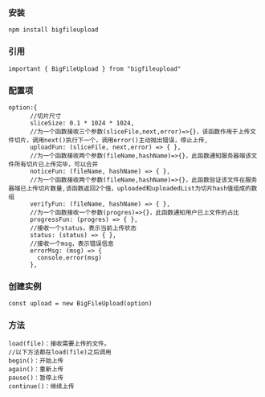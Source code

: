 <!--
 * @Descripttion : 
 * @version      : 
 * @Author       : zero
 * @Date         : 2020-07-12 09:33:59
 * @LastEditors  : zero
 * @LastEditTime : 2020-07-12 17:17:46
--> 
### 安装
```
npm install bigfileupload
```
### 引用
```
important { BigFileUpload } from "bigfileupload"
```
### 配置项
```
option:{
      //切片尺寸
      sliceSize: 0.1 * 1024 * 1024,
      //为一个函数接收三个参数(sliceFile,next,error)=>{}，该函数作用于上传文件切片，调用next()执行下一个，调用error()主动抛出错误，停止上传,
      uploadFun: (sliceFile, next,error) => { },
      //为一个函数接收两个参数(fileName,hashName)=>{}，此函数通知服务器端该文件所有切片已上传完毕，可以合并
      noticeFun: (fileName, hashName) => { },
      //为一个函数接收两个参数(fileName,hashName)=>{}，此函数验证该文件在服务器端已上传切片数量,该函数返回2个值，uploaded和uploadedList为切片hash值组成的数组
      verifyFun: (fileName, hashName) => { },
      //为一个函数接收一个参数(progres)=>{}，此函数通知用户已上文件的占比
      progressFun: (progres) => { },
      //接收一个status，表示当前上传状态
      status: (status) => { },
      //接收一个msg，表示错误信息
      errorMsg: (msg) => {
        console.error(msg)
      },
```
### 创建实例
```
const upload = new BigFileUpload(option)
```
### 方法
```
load(file)：接收需要上传的文件。
//以下方法都在load(file)之后调用
begin()：开始上传
again()：重新上传
pause()：暂停上传
continue()：继续上传
```